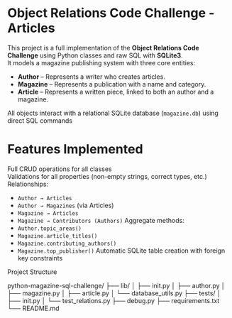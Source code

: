 # Object Relations Code Challenge - Articles
This project is a full implementation of the **Object Relations Code Challenge** using Python classes and raw SQL with **SQLite3**.  
It models a magazine publishing system with three core entities:

- **Author** – Represents a writer who creates articles.  
- **Magazine** – Represents a publication with a name and category.  
- **Article** – Represents a written piece, linked to both an author and a magazine.

All objects interact with a relational SQLite database (`magazine.db`) using direct SQL commands 

# Features Implemented

 Full CRUD operations for all classes  
 Validations for all properties (non-empty strings, correct types, etc.)  
 Relationships:
- `Author → Articles`
- `Author → Magazines` (via Articles)
- `Magazine → Articles`
- `Magazine → Contributors (Authors)`
 Aggregate methods:
- `Author.topic_areas()`
- `Magazine.article_titles()`
- `Magazine.contributing_authors()`
- `Magazine.top_publisher()`
 Automatic SQLite table creation with foreign key constraints

Project Structure

python-magazine-sql-challenge/
├── lib/
│ ├── init.py
│ ├── author.py
│ ├── magazine.py
│ ├── article.py
│ └── database_utils.py
├── tests/
│ ├── init.py
│ └── test_relations.py
├── debug.py
├── requirements.txt
└── README.md
